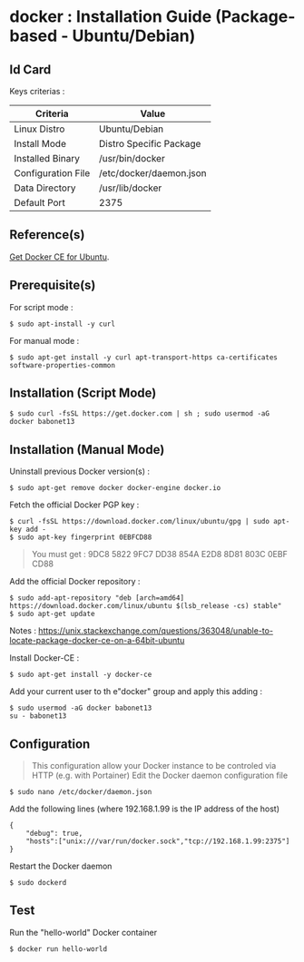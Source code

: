 docker : Installation Guide (Package-based - Ubuntu/Debian)
==
Id Card
-
Keys criterias :
<table>
    <thead>
        <tr>
            <th>Criteria</th>
            <th>Value</th>
        </tr>
    </thead>
    <tbody>
        <tr>
            <td>Linux Distro</td>
            <td>Ubuntu/Debian</td>
        </tr>
        <tr>
            <td>Install Mode</td>
            <td>Distro Specific Package</td>
        </tr>
        <tr>
            <td>Installed Binary</td>
            <td>/usr/bin/docker</td>
        </tr>
        <tr>
            <td>Configuration File</td>
            <td>/etc/docker/daemon.json</td>
        </tr>
        <tr>
            <td>Data Directory</td>
            <td>/usr/lib/docker</td>
        </tr>
        <tr>
            <td>Default Port</td>
            <td>2375</td>
        </tr>
    </tbody>
</table>

Reference(s)
-
<a href="https://docs.docker.com/install/linux/docker-ce/ubuntu/">Get Docker CE for Ubuntu</a>.  

Prerequisite(s)
-
For script mode : 
<pre><code>$ sudo apt-install -y curl</code></pre>

For manual mode : 
<pre><code>$ sudo apt-get install -y curl apt-transport-https ca-certificates software-properties-common</code></pre>

Installation (Script Mode)
-
<pre><code>$ sudo curl -fsSL https://get.docker.com | sh ; sudo usermod -aG docker babonet13</code></pre>

Installation (Manual Mode)
-
Uninstall previous Docker version(s) :
<pre><code>$ sudo apt-get remove docker docker-engine docker.io</code></pre>

Fetch the official Docker PGP key :
<pre><code>$ curl -fsSL https://download.docker.com/linux/ubuntu/gpg | sudo apt-key add -
$ sudo apt-key fingerprint 0EBFCD88</code></pre>
> You must get : 9DC8 5822 9FC7 DD38 854A E2D8 8D81 803C 0EBF CD88 

Add the official Docker repository :
<pre><code>$ sudo add-apt-repository "deb [arch=amd64] https://download.docker.com/linux/ubuntu $(lsb_release -cs) stable"
$ sudo apt-get update</code></pre>

Notes : https://unix.stackexchange.com/questions/363048/unable-to-locate-package-docker-ce-on-a-64bit-ubuntu

Install Docker-CE :
<pre><code>$ sudo apt-get install -y docker-ce</code></pre>

Add your current user to th e"docker" group and apply this adding :
<pre><code>$ sudo usermod -aG docker babonet13
su - babonet13</code></pre>

Configuration
-
> This configuration allow your Docker instance to be controled via HTTP (e.g. with Portainer)
Edit the Docker daemon configuration file
<pre><code>$ sudo nano /etc/docker/daemon.json</code></pre>

Add the following lines (where 192.168.1.99 is the IP address of the host)
<pre><code>{   
	"debug": true,
	"hosts":["unix:///var/run/docker.sock","tcp://192.168.1.99:2375"]
}</code></pre>

Restart the Docker daemon
<pre><code>$ sudo dockerd</code></pre>

Test
-
Run the "hello-world" Docker container
<pre><code>$ docker run hello-world</code></pre>

